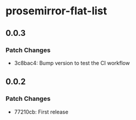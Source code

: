 # prosemirror-flat-list

## 0.0.3

### Patch Changes

- 3c8bac4: Bump version to test the CI workflow

## 0.0.2

### Patch Changes

- 77210cb: First release
